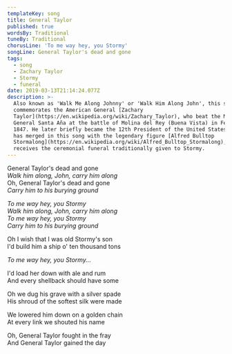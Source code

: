 ```yaml
---
templateKey: song
title: General Taylor
published: true
wordsBy: Traditional
tuneBy: Traditional
chorusLine: 'To me way hey, you Stormy'
songLine: General Taylor's dead and gone
tags:
  - song
  - Zachary Taylor
  - Stormy
  - funeral
date: 2019-03-13T21:14:24.077Z
description: >-
  Also known as 'Walk Me Along Johnny' or 'Walk Him Along John', this shanty
  commemorates the American General [Zachary
  Taylor](https://en.wikipedia.org/wiki/Zachary_Taylor), who beat the Mexican
  General Santa Aña at the battle of Molina del Rey (Buena Vista) in February
  1847. He later briefly became the 12th President of the United States. Taylor
  has merged in this song with the legendary figure [Alfred Bulltop
  Stormalong](https://en.wikipedia.org/wiki/Alfred_Bulltop_Stormalong), and
  receives the ceremonial funeral traditionally given to Stormy.
---
```

General Taylor's dead and gone\
_Walk him along, John, carry him along_\
Oh, General Taylor's dead and gone\
_Carry him to his burying ground_

_To me way hey, you Stormy_\
_Walk him along, John, carry him along_\
_To me way hey, you Stormy_\
_Carry him to his burying ground_

Oh I wish that I was old Stormy's son\
I'd build him a ship o' ten thousand tons

_To me way hey, you Stormy..._

I'd load her down with ale and rum\
And every shellback should have some

Oh we dug his grave with a silver spade\
His shroud of the softest silk were made

We lowered him down on a golden chain\
At every link we shouted his name

Oh, General Taylor fought in the fray\
And General Taylor gained the day
